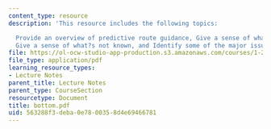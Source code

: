 ```yaml
---
content_type: resource
description: 'This resource includes the following topics:

  Provide an overview of predictive route guidance, Give a sense of what?s known,
  Give a sense of what?s not known, and Identify some of the major issues.'
file: https://ol-ocw-studio-app-production.s3.amazonaws.com/courses/1-212j-an-introduction-to-intelligent-transportation-systems-spring-2005/563288f3deba0e7800358d4e69466781_bottom.pdf
file_type: application/pdf
learning_resource_types:
- Lecture Notes
parent_title: Lecture Notes
parent_type: CourseSection
resourcetype: Document
title: bottom.pdf
uid: 563288f3-deba-0e78-0035-8d4e69466781
---
```

